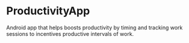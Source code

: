 # ProductivityApp
Android app that helps boosts productivity by timing and tracking work sessions to incentives productive intervals of work.
